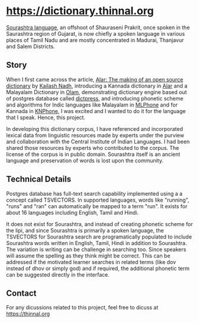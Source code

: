 # https://dictionary.thinnal.org

[Sourashtra language](https://en.wikipedia.org/wiki/Saurashtra_language), an offshoot of Shauraseni Prakrit, once spoken in the Saurashtra region of Gujarat, is now chiefly a spoken language in various places of Tamil Nadu and are mostly concentrated in Madurai, Thanjavur and Salem Districts.

## Story

When I first came across the article, [Alar: The making of an open source dictionary](https://zerodha.tech/blog/alar-the-making-of-an-open-source-dictionary/) by [Kailash Nadh](https://nadh.in/), introducing a Kannada dictionary in [Alar](https://alar.ink/) and a Malayalam Dictionary in [Olam](https://olam.in/), demonstrating dictionary engine based out of postgres database called [dictpress](https://github.com/knadh/dictpress), and introducing phonetic scheme and algorithms for Indic languages like Malayalam in [MLPhone](https://github.com/knadh/mlphone) and for Kannada in [KNPhone](https://github.com/knadh/knphone), I was excited and I wanted to do it for the language that I speak. Hence, this project.


In developing this dictionary corpus, I have referenced and incorporated lexical data from linguistic resources made by experts
under the purview and collaboration with the Central Institute of Indian Languages. I had been shared those resources by experts who contributed to the corpus. The license of the corpus is in public domain. Sourashtra itself is an ancient language and preservation of words is lost upon the community.

## Technical Details

Postgres database has full-text search capability implemented using a a concept called TSVECTORS. In supported languages, words like "running", "runs" and "ran" can automatically be mapped to a term "run". It exists for about 16 languages including English, Tamil and Hindi.

It does not exist for Sourashtra, and instead of creating phonetic scheme for the lipi, and since Sourashtra is primarily a spoken language, 
the TSVECTORS for Sourashtra search are programatically populated to include Sourashtra words written in English, Tamil, Hindi in addition to Sourashtra. The variation is writing can be challenge in searching too. Since speakers will assume the spelling as they think might be correct. This can be addressed if the motivated learner searches in related terms (like dov instead of dhov or simply god) and if required, the additional phonetic term can be suggested directly in the interface.


## Contact

For any dicussions related to this project, feel free to dicuss at https://thinnal.org